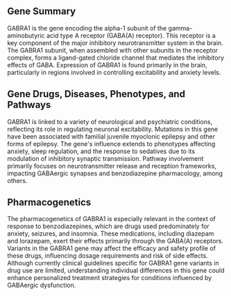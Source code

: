 ## Gene Summary
GABRA1 is the gene encoding the alpha-1 subunit of the gamma-aminobutyric acid type A receptor (GABA(A) receptor). This receptor is a key component of the major inhibitory neurotransmitter system in the brain. The GABRA1 subunit, when assembled with other subunits in the receptor complex, forms a ligand-gated chloride channel that mediates the inhibitory effects of GABA. Expression of GABRA1 is found primarily in the brain, particularly in regions involved in controlling excitability and anxiety levels.

## Gene Drugs, Diseases, Phenotypes, and Pathways
GABRA1 is linked to a variety of neurological and psychiatric conditions, reflecting its role in regulating neuronal excitability. Mutations in this gene have been associated with familial juvenile myoclonic epilepsy and other forms of epilepsy. The gene's influence extends to phenotypes affecting anxiety, sleep regulation, and the response to sedatives due to its modulation of inhibitory synaptic transmission. Pathway involvement primarily focuses on neurotransmitter release and reception frameworks, impacting GABAergic synapses and benzodiazepine pharmacology, among others.

## Pharmacogenetics
The pharmacogenetics of GABRA1 is especially relevant in the context of response to benzodiazepines, which are drugs used predominately for anxiety, seizures, and insomnia. These medications, including diazepam and lorazepam, exert their effects primarily through the GABA(A) receptors. Variants in the GABRA1 gene may affect the efficacy and safety profile of these drugs, influencing dosage requirements and risk of side effects. Although currently clinical guidelines specific for GABRA1 gene variants in drug use are limited, understanding individual differences in this gene could enhance personalized treatment strategies for conditions influenced by GABAergic dysfunction.